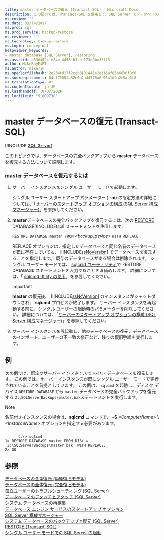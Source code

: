 ```yaml
---
title: master データベースの復元 (Transact-SQL) | Microsoft Docs
description: この記事では、Transact-SQL を使用して、SQL Server でデータベースの完全バックアップから master データベースを復元する方法について示します。
ms.custom: ''
ms.date: 03/14/2017
ms.prod: sql
ms.prod_service: backup-restore
ms.reviewer: ''
ms.technology: backup-restore
ms.topic: conceptual
helpviewer_keywords:
- master database [SQL Server], restoring
ms.assetid: c83d802c-e84e-4458-b3ca-173d9ba32f73
author: MikeRayMSFT
ms.author: mikeray
ms.openlocfilehash: 2e2348d17f2ccb3181441e2d816af83b6636f0f6
ms.sourcegitcommit: 04cf7905fa32e0a9a44575a6f9641d9a2e5ac0f8
ms.translationtype: HT
ms.contentlocale: ja-JP
ms.lasthandoff: 10/07/2020
ms.locfileid: "91809738"
---
```

# <a name="restore-the-master-database-transact-sql"></a>master データベースの復元 (Transact-SQL)
 [!INCLUDE [SQL Server](../../includes/applies-to-version/sqlserver.md)]

  このトピックでは、データベースの完全バックアップから **master** データベースを復元する方法について説明します。  
  
### <a name="to-restore-the-master-database"></a>master データベースを復元するには  
  
1.  サーバー インスタンスをシングル ユーザー モードで起動します。  
  
     シングル ユーザー スタートアップ パラメーター ( **-m**) の指定方法の詳細については、「[サーバーのスタートアップ オプションの構成 &#40;SQL Server 構成マネージャー&#41;](../../database-engine/configure-windows/scm-services-configure-server-startup-options.md)」を参照してください。  
  
2.  **master**データベースの完全バックアップを復元するには、次の [RESTORE DATABASE](../../t-sql/statements/restore-statements-transact-sql.md)[!INCLUDE[tsql](../../includes/tsql-md.md)] ステートメントを使用します:  
  
     `RESTORE DATABASE master FROM`  *<backup_device>*  `WITH REPLACE`  
  
     REPLACE オプションは、指定したデータベースと同じ名前のデータベースが既に存在していても、 [!INCLUDE[ssNoVersion](../../includes/ssnoversion-md.md)] でデータベースを復元することを指定します。 既存のデータベースがある場合は削除されます。 シングル ユーザー モードでは、 [sqlcmd ユーティリティ](../../tools/sqlcmd-utility.md)で RESTORE DATABASE ステートメントを入力することをお勧めします。 詳細については、「 [sqlcmd Utility の使用](../../ssms/scripting/sqlcmd-use-the-utility.md)」を参照してください。  
  
    > [!IMPORTANT]  
    >  **master** の復元後、 [!INCLUDE[ssNoVersion](../../includes/ssnoversion-md.md)] のインスタンスがシャットダウンされ、 **sqlcmd** プロセスが終了します。 サーバー インスタンスを再起動する前に、シングル ユーザーの起動時のパラメーターを削除してください。 詳細については、「[サーバーのスタートアップ オプションの構成 &#40;SQL Server 構成マネージャー&#41;](../../database-engine/configure-windows/scm-services-configure-server-startup-options.md)」を参照してください。  
  
3.  サーバー インスタンスを再起動し、他のデータベースの復元、データベースのインポート、ユーザーの不一致の修正など、残りの復旧手順を実行します。  
  
## <a name="example"></a>例  
 次の例では、既定のサーバー インスタンスで `master` データベースを復元します。 この例では、サーバー インスタンスが既にシングル ユーザー モードで実行されていることを前提としています。 この例は、 `sqlcmd` を起動し、ディスク デバイス `RESTORE DATABASE` から `master` データベースの完全バックアップを復元する `Z:\SQLServerBackups\master.bak`ステートメントを実行します。  
  
> [!NOTE]  
>  名前付きインスタンスの場合は、**sqlcmd** コマンドで、 **-S** _\<ComputerName>_ \\ *\<InstanceName>* オプションを指定する必要があります。  
  
```  
  
      C:\> sqlcmd  
1> RESTORE DATABASE master FROM DISK = 'Z:\SQLServerBackups\master.bak' WITH REPLACE;  
2> GO  
```  
  
## <a name="see-also"></a>参照  
 [データベースの全体復元 &#40;単純復旧モデル&#41;](../../relational-databases/backup-restore/complete-database-restores-simple-recovery-model.md)   
 [データベースの全体復元 &#40;完全復旧モデル&#41;](../../relational-databases/backup-restore/complete-database-restores-full-recovery-model.md)   
 [孤立ユーザーのトラブルシューティング &#40;SQL Server&#41;](../../sql-server/failover-clusters/troubleshoot-orphaned-users-sql-server.md)   
 [データベースのデタッチとアタッチ &#40;SQL Server&#41;](../../relational-databases/databases/database-detach-and-attach-sql-server.md)   
 [システム データベースの再構築](../../relational-databases/databases/rebuild-system-databases.md)   
 [データベース エンジン サービスのスタートアップ オプション](../../database-engine/configure-windows/database-engine-service-startup-options.md)   
 [SQL Server 構成マネージャー](../../relational-databases/sql-server-configuration-manager.md)   
 [システム データベースのバックアップと復元 &#40;SQL Server&#41;](../../relational-databases/backup-restore/back-up-and-restore-of-system-databases-sql-server.md)   
 [RESTORE &#40;Transact-SQL&#41;](../../t-sql/statements/restore-statements-transact-sql.md)   
 [シングル ユーザー モードでの SQL Server の起動](../../database-engine/configure-windows/start-sql-server-in-single-user-mode.md)  
  
